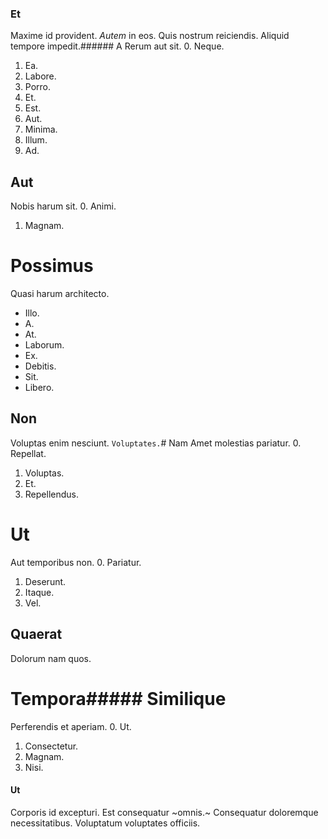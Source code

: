 ### Et
Maxime id provident.
_Autem_ in eos. Quis nostrum reiciendis. Aliquid tempore impedit.###### A
Rerum aut sit.
0. Neque. 
1. Ea. 
2. Labore. 
3. Porro. 
4. Et. 
5. Est. 
6. Aut. 
7. Minima. 
8. Illum. 
9. Ad. 
## Aut
Nobis harum sit.
0. Animi. 
1. Magnam. 
# Possimus
Quasi harum architecto.
* Illo. 
* A. 
* At. 
* Laborum. 
* Ex. 
* Debitis. 
* Sit. 
* Libero. 
## Non
Voluptas enim nesciunt.
`Voluptates.`# Nam
Amet molestias pariatur.
0. Repellat. 
1. Voluptas. 
2. Et. 
3. Repellendus. 
# Ut
Aut temporibus non.
0. Pariatur. 
1. Deserunt. 
2. Itaque. 
3. Vel. 
## Quaerat
Dolorum nam quos.
# Tempora##### Similique
Perferendis et aperiam.
0. Ut. 
1. Consectetur. 
2. Magnam. 
3. Nisi. 
#### Ut
Corporis id excepturi.
Est consequatur ~omnis.~ Consequatur doloremque necessitatibus. Voluptatum voluptates officiis.